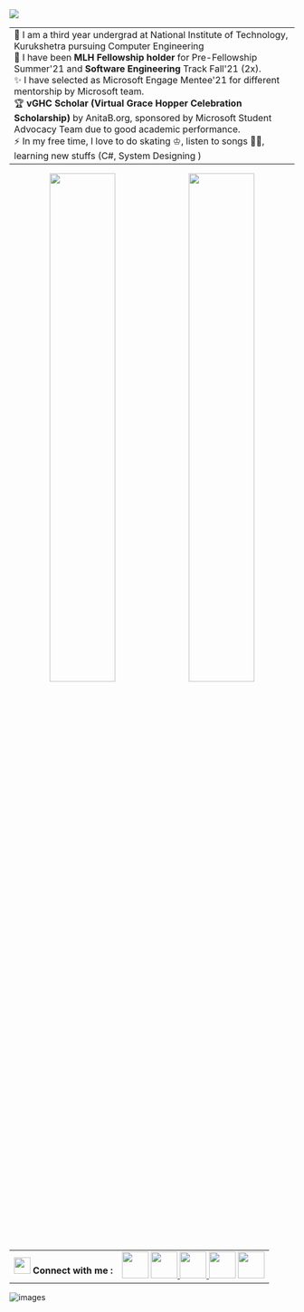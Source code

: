 <img src="https://github.com/hkaur008/hkaur008/blob/main/root/screen-capture%20(5) (1).gif"/>

<table align="center">
<td>  
📝 I am a third year undergrad at National Institute of Technology, Kurukshetra pursuing Computer Engineering <br>
🤞  I have been <strong>MLH Fellowship holder </strong> for Pre-Fellowship Summer'21 and  <strong>Software Engineering </strong> Track Fall'21 (2x). <br>
✨ I have selected as Microsoft Engage Mentee'21 for different mentorship by Microsoft team. <br>
🏆 <strong>vGHC Scholar (Virtual Grace Hopper Celebration Scholarship) </strong>  by AnitaB.org, sponsored by Microsoft Student Advocacy Team due to good academic performance. <br>
⚡ In my free time, I love to do skating ♔, listen to songs 🤘🏼, learning new stuffs (C#, System Designing )</td> <br>
  <table>
  
    
<p align="center">
  <img width="48%" src="https://github-readme-stats.vercel.app/api?username=hkaur008&show_icons=true&theme=jolly" />
  <img width="48%" src="https://github-readme-streak-stats.herokuapp.com/?user=hkaur008&theme=jolly" />
</p>

  <table align="center">
 <th> <img src="https://github.com/TheDudeThatCode/TheDudeThatCode/blob/master/Assets/Hi.gif" width="29px"/> Connect with me  :</th>
  <td>
  <a href="https://www.youtube.com/channel/UCIsECRBRWOalTC51co-tJWg" class="pics"><img src="https://user-images.githubusercontent.com/56452820/132254874-e26c8d79-4821-4f36-9a1e-5f9e78800cde.png" height="47vh"></a>
   <a href="https://www.linkedin.com/in/hkaur008" class="pics"><img src="https://user-images.githubusercontent.com/56452820/132254880-375d3383-f227-4920-a94b-e567592268f8.png" height="47vh">  </a>
  <a href="https://mail.google.com/mail/?view=cm&fs=1&tf=1&to=hargunalone@gmail.com" class="pics"><img src="https://user-images.githubusercontent.com/56452820/132254868-4afe403c-0c88-4023-86c5-23ef0ec7a3f7.png" height="47vh">
    <a href="https://twitter.com/hargunkaur008" class="pics">
    <img src="https://user-images.githubusercontent.com/56452820/147067160-a4383602-25a7-4478-94ec-73a0acc24f18.png" height="47vh"></a>
    <a href="https://t.me/codefloworg" class="pics">
    <img src="https://user-images.githubusercontent.com/56452820/132254883-582e7361-9f34-49c2-aaca-3927e9978e16.png" height="47vh"></a></td>
    </table>

![images]()

